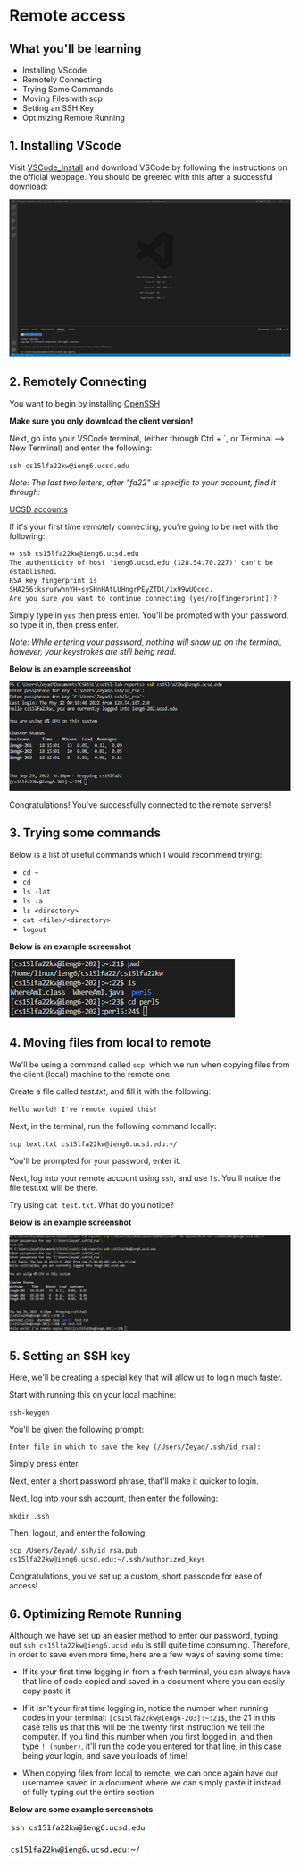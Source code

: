 # Remote access

## What you'll be learning

* Installing VScode
* Remotely Connecting
* Trying Some Commands
* Moving Files with scp
* Setting an SSH Key
* Optimizing Remote Running

## 1. Installing VScode

Visit [VSCode_Install](https://code.visualstudio.com/) and download VSCode by following the instructions on the official webpage. You should be greeted with this after a successful download:

![VSCode_ss](/vscode.png)

## 2. Remotely Connecting

You want to begin by installing [OpenSSH](https://docs.microsoft.com/en-us/windows-server/administration/openssh/openssh_install_firstuse)

**Make sure you only download the client version!**

Next, go into your VSCode terminal, (either through Ctrl + `, or  Terminal --> New Terminal) and enter the following:

`ssh cs15lfa22kw@ieng6.ucsd.edu`

*Note: The last two letters, after "fa22" is specific to your account, find it through:*

[UCSD accounts](https://sdacs.ucsd.edu/~icc/index.php)

If it's your first time remotely connecting, you're going to be met with the following:

```
⤇ ssh cs15lfa22kw@ieng6.ucsd.edu
The authenticity of host 'ieng6.ucsd.edu (128.54.70.227)' can't be established. 
RSA key fingerprint is SHA256:ksruYwhnYH+sySHnHAtLUHngrPEyZTDl/1x99wUQcec.
Are you sure you want to continue connecting (yes/no[fingerprint])?
```
Simply type in `yes` then press enter. You'll be prompted with your password, so type it in, then press enter.

*Note: While entering your password, nothing will show up on the terminal, however, your keystrokes are still being read.*

__Below is an example screenshot__

![](/ssh.png)

Congratulations! You've successfully connected to the remote servers!

## 3. Trying some commands

Below is a list of useful commands which I would recommend trying:

* `cd ~`
* `cd`
* `ls -lat`
* `ls -a`
* `ls <directory>` 
* `cat <file>/<directory>`
* `logout`

__Below is an example screenshot__

![](/eg1.png)

## 4. Moving files from local to remote

We'll be using a command called `scp`, which we run when copying files from the client (local) machine to the remote one.

Create a file called *test.txt*, and fill it with the following:

`Hello world! I've remote copied this!`

Next, in the terminal, run the following command locally:

`scp text.txt cs15lfa22kw@ieng6.ucsd.edu:~/`

You'll be prompted for your password, enter it.

Next, log into your remote account using `ssh`, and use `ls`. You'll notice the file test.txt will be there.

Try using `cat test.txt`. What do you notice?

__Below is an example screenshot__

![](/scp.png)

## 5. Setting an SSH key

Here, we'll be creating a special key that will allow us to login much faster.

Start with running this on your local machine:

`ssh-keygen`

You'll be given the following prompt:
```
Enter file in which to save the key (/Users/Zeyad/.ssh/id_rsa):
```
Simply press enter.

Next, enter a short password phrase, that'll make it quicker to login.

Next, log into your ssh account, then enter the following:

`mkdir .ssh`

Then, logout, and enter the following:

```
scp /Users/Zeyad/.ssh/id_rsa.pub cs15lfa22kw@ieng6.ucsd.edu:~/.ssh/authorized_keys
```

Congratulations, you've set up a custom, short passcode for ease of access!


## 6. Optimizing Remote Running

Although we have set up an easier method to enter our password, typing out `ssh cs15lfa22kw@ieng6.ucsd.edu` is still quite time consuming. Therefore, in order to save even more time, here are a few ways of saving some time:

* If its your first time logging in from a fresh terminal, you can always have that line of code copied and saved in a document where you can easily copy paste it

* If it isn't your first time logging in, notice the number when running codes in your terminal: `[cs15lfa22kw@ieng6-203]:~:21$`, the 21 in this case tells us that this will be the twenty first instruction we tell the computer. If you find this number when you first logged in, and then type `! (number)`, it'll run the code you entered for that line, in this case being your login, and save you loads of time!

* When copying files from local to remote, we can once again have our usernamee saved in a document where we can simply paste it instead of fully typing out the entire section

__Below are some example screenshots__

![](/user.png)

![](/copy.png)